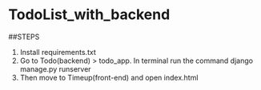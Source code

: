 # TodoList_with_backend
##STEPS
1. Install requirements.txt
2. Go to Todo(backend) > todo_app. In terminal run the command django manage.py runserver
3. Then move to Timeup(front-end) and open index.html
